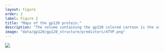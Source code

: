 ```yaml
---
layout: figure
order: 2
label: Figure 2
title: "Maps of the gp120 protein."
description: "The volume containing the gp120 colored cartoon is the surface plot of the entire trimeric gp120/gp41 ecto domain of the HIV receptor-binding complex. In A and B, we show the RSA-Distance model prediction versus empricial $$ dN/dS $$ correlation plotted onto the gp120 structure. Red colors represent relatively high correlations--regions in red are on average experiencing more rapid evolution. Blue colors represent relatively low correlations--regions in blue are on average experiencing slower evolution. The correlations control for RSA. For reference, we add glycosylations to the structure in B. In C and D, we show the predicted $$ dN/dS $$ from the distance-rsa combined model. Sites that are red are predicted to be evolving more rapidly and those in blue are predicted to be evolving more slowly. In D, we add glycosylations to the predicted dN/dS structure."
image: "data/gp120/gp120_structure/predictors/4TVP.png"
---
```

<img src="{{ site.baseurl }}/data/gp120/gp120_structure/predictors/4TVP.png">
